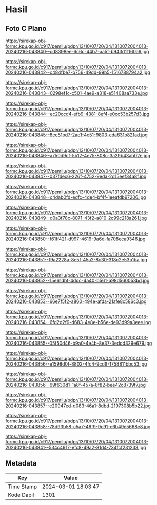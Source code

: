 # Hasil

## Foto C Plano

https://sirekap-obj-formc.kpu.go.id/c917/pemilu/pdpr/13/10/07/20/04/1310072004013-20240216-043840--cd8398ee-6c6c-44b7-aa5f-b943d11160a9.jpg

https://sirekap-obj-formc.kpu.go.id/c917/pemilu/pdpr/13/10/07/20/04/1310072004013-20240216-043842--c484fbe7-b756-49dd-99b5-1516788794a2.jpg

https://sirekap-obj-formc.kpu.go.id/c917/pemilu/pdpr/13/10/07/20/04/1310072004013-20240216-043843--0298ef1c-c501-4ae9-a318-e51408aa733e.jpg

https://sirekap-obj-formc.kpu.go.id/c917/pemilu/pdpr/13/10/07/20/04/1310072004013-20240216-043844--ec20ccd4-efb9-4381-8ef4-e0cc53b257d3.jpg

https://sirekap-obj-formc.kpu.go.id/c917/pemilu/pdpr/13/10/07/20/04/1310072004013-20240216-043845--8ec81bd7-2ae1-4c51-9803-cda631b821ad.jpg

https://sirekap-obj-formc.kpu.go.id/c917/pemilu/pdpr/13/10/07/20/04/1310072004013-20240216-043846--a750d9cf-5b12-4e75-808c-3a29b43ab02e.jpg

https://sirekap-obj-formc.kpu.go.id/c917/pemilu/pdpr/13/10/07/20/04/1310072004013-20240216-043847--037f4ec6-226f-4752-9eda-2d15eef34a8f.jpg

https://sirekap-obj-formc.kpu.go.id/c917/pemilu/pdpr/13/10/07/20/04/1310072004013-20240216-043848--c4dab0fd-edfc-4de4-bf4f-1eeafdb97206.jpg

https://sirekap-obj-formc.kpu.go.id/c917/pemilu/pdpr/13/10/07/20/04/1310072004013-20240216-043849--d0a3f78c-8071-43f2-a810-2c99c218a261.jpg

https://sirekap-obj-formc.kpu.go.id/c917/pemilu/pdpr/13/10/07/20/04/1310072004013-20240216-043850--f61ff421-d997-4619-9a6d-fa708eca9346.jpg

https://sirekap-obj-formc.kpu.go.id/c917/pemilu/pdpr/13/10/07/20/04/1310072004013-20240216-043851--f9a2228a-8e5f-45a2-8c30-318c2e53b1ba.jpg

https://sirekap-obj-formc.kpu.go.id/c917/pemilu/pdpr/13/10/07/20/04/1310072004013-20240216-043852--15e61dbf-4ddc-4a40-b561-a98d560053bd.jpg

https://sirekap-obj-formc.kpu.go.id/c917/pemilu/pdpr/13/10/07/20/04/1310072004013-20240216-043853--66e7f5f2-a860-494e-afda-21afe8c586c3.jpg

https://sirekap-obj-formc.kpu.go.id/c917/pemilu/pdpr/13/10/07/20/04/1310072004013-20240216-043854--6fd2d2f9-d683-4e8e-b56e-de93d99a3eee.jpg

https://sirekap-obj-formc.kpu.go.id/c917/pemilu/pdpr/13/10/07/20/04/1310072004013-20240216-043855--05f50d46-b9a0-4e4b-8e37-3eddd329e679.jpg

https://sirekap-obj-formc.kpu.go.id/c917/pemilu/pdpr/13/10/07/20/04/1310072004013-20240216-043856--e1598d0f-8802-4fc4-9cd9-1758811bbc53.jpg

https://sirekap-obj-formc.kpu.go.id/c917/pemilu/pdpr/13/10/07/20/04/1310072004013-20240216-043856--69f630d1-1a8f-457a-8f82-bee42c8739f7.jpg

https://sirekap-obj-formc.kpu.go.id/c917/pemilu/pdpr/13/10/07/20/04/1310072004013-20240216-043857--e20947ed-d083-46a1-8dbd-2197308b5b22.jpg

https://sirekap-obj-formc.kpu.go.id/c917/pemilu/pdpr/13/10/07/20/04/1310072004013-20240216-043858--78d93b58-c5a7-46f9-9c91-e6b49e5668e8.jpg

https://sirekap-obj-formc.kpu.go.id/c917/pemilu/pdpr/13/10/07/20/04/1310072004013-20240216-043841--534c4917-efc8-49a2-81d4-734fcf231233.jpg


## Metadata

| Key        | Value               |
| ---------- | ------------------- |
| Time Stamp | 2024-03-01 18:03:47 |
| Kode Dapil | 1301                |



